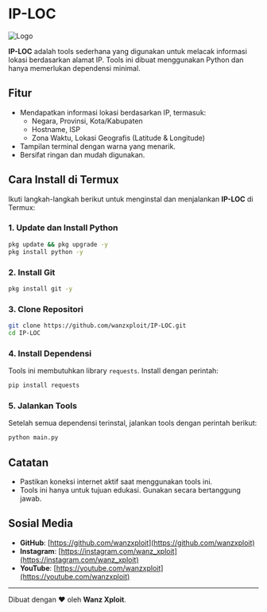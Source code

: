 # IP-LOC
![Logo](https://raw.githubusercontent.com/wanzxploit/IP-LOC/refs/heads/main/banner.png)

**IP-LOC** adalah tools sederhana yang digunakan untuk melacak informasi lokasi berdasarkan alamat IP. Tools ini dibuat menggunakan Python dan hanya memerlukan dependensi minimal.

## Fitur

- Mendapatkan informasi lokasi berdasarkan IP, termasuk:
  - Negara, Provinsi, Kota/Kabupaten
  - Hostname, ISP
  - Zona Waktu, Lokasi Geografis (Latitude & Longitude)
- Tampilan terminal dengan warna yang menarik.
- Bersifat ringan dan mudah digunakan.

## Cara Install di Termux

Ikuti langkah-langkah berikut untuk menginstal dan menjalankan **IP-LOC** di Termux:

### 1. Update dan Install Python

```bash
pkg update && pkg upgrade -y
pkg install python -y
```

### 2. Install Git

```bash
pkg install git -y
```

### 3. Clone Repositori

```bash
git clone https://github.com/wanzxploit/IP-LOC.git
cd IP-LOC
```

### 4. Install Dependensi

Tools ini membutuhkan library `requests`. Install dengan perintah:

```bash
pip install requests
```

### 5. Jalankan Tools

Setelah semua dependensi terinstal, jalankan tools dengan perintah berikut:

```bash
python main.py
```

## Catatan
- Pastikan koneksi internet aktif saat menggunakan tools ini.
- Tools ini hanya untuk tujuan edukasi. Gunakan secara bertanggung jawab.

## Sosial Media
- **GitHub**: [https://github.com/wanzxploit](https://github.com/wanzxploit)
- **Instagram**: [https://instagram.com/wanz_xploit](https://instagram.com/wanz_xploit)
- **YouTube**: [https://youtube.com/wanzxploit](https://youtube.com/wanzxploit)

---
Dibuat dengan ❤️ oleh **Wanz Xploit**.
